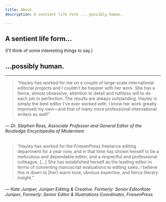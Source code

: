 ```yaml
---
title: About
description: A sentient life form ... possibly human.

---
```

## A sentient life form…

(I’ll think of some interesting things to say.)

## <span class="text-right">…possibly human.</span>

---

> “Hayley has worked for me on a couple of large-scale international editorial projects and I couldn’t be happier with her work. She has a fierce, almost obsessive, attention to detail and ruthless will to do each job to perfection. The results are always outstanding. Hayley is simply the best editor I’ve ever worked with. I know her work greatly improved my own—and that of many more professional international writers as well!”

###### — Dr. Stephen Ross, Associate Professor and General Editor of the Routledge Encyclopedia of Modernism

> “Hayley has worked for the FriesenPress freelance editing department for a year now, and in that time has shown herself to be a meticulous and dependable editor, and a respectful and professional colleague. \[...\] She has established herself as the leading editor in terms of converting manuscript evaluations to editing sales. I believe this is down to \[her\] warm tone, obvious expertise, and fierce literary insight.”

###### — Kate Juniper, Juniper Editing & Creative. Formerly: Senior EditorKate Juniper, Formerly: Senior Editor & Illustrations Coordinator, FriesenPress
